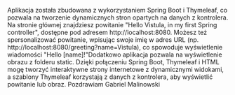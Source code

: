 Aplikacja została zbudowana z wykorzystaniem Spring Boot i Thymeleaf, co pozwala na tworzenie dynamicznych stron opartych na danych z kontrolera. Na stronie głównej znajdziesz powitanie "Hello Vistula, in my first Spring controller", dostępne pod adresem http://localhost:8080. Możesz też spersonalizować powitanie, wpisując swoje imię w adres URL (np. http://localhost:8080/greeting?name=Vistula), co spowoduje wyświetlenie wiadomości "Hello [name]!"Dodatkowo aplikacja pozwala na wyświetlenie obrazu z folderu static. Dzięki połączeniu Spring Boot, Thymeleaf i HTML mogę tworzyć interaktywne strony internetowe z dynamicznymi widokami, a szablony Thymeleaf korzystają z danych z kontrolera, aby wyświetlić powitanie lub obraz.
Pozdrawiam Gabriel Malinowski
